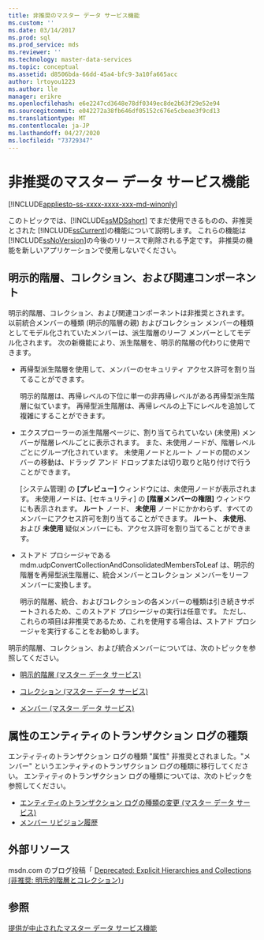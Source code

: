 ```yaml
---
title: 非推奨のマスター データ サービス機能
ms.custom: ''
ms.date: 03/14/2017
ms.prod: sql
ms.prod_service: mds
ms.reviewer: ''
ms.technology: master-data-services
ms.topic: conceptual
ms.assetid: d8506bda-66dd-45a4-bfc9-3a10fa665acc
author: lrtoyou1223
ms.author: lle
manager: erikre
ms.openlocfilehash: e6e2247cd3648e78df0349ec8de2b63f29e52e94
ms.sourcegitcommit: e042272a38fb646df05152c676e5cbeae3f9cd13
ms.translationtype: MT
ms.contentlocale: ja-JP
ms.lasthandoff: 04/27/2020
ms.locfileid: "73729347"
---
```

# <a name="deprecated-master-data-services-features"></a>非推奨のマスター データ サービス機能

[!INCLUDE[appliesto-ss-xxxx-xxxx-xxx-md-winonly](../includes/appliesto-ss-xxxx-xxxx-xxx-md-winonly.md)]

  このトピックでは、[!INCLUDE[ssMDSshort](../includes/ssmdsshort-md.md)] でまだ使用できるものの、非推奨とされた [!INCLUDE[ssCurrent](../includes/sscurrent-md.md)]の機能について説明します。 これらの機能は [!INCLUDE[ssNoVersion](../includes/ssnoversion-md.md)]の今後のリリースで削除される予定です。 非推奨の機能を新しいアプリケーションで使用しないでください。  
  
## <a name="explicit-hierarchies-collections-and-related-components"></a>明示的階層、コレクション、および関連コンポーネント  
 明示的階層、コレクション、および関連コンポーネントは非推奨とされます。 以前統合メンバーの種類 (明示的階層の親) およびコレクション メンバーの種類としてモデル化されていたメンバーは、派生階層のリーフ メンバーとしてモデル化されます。 次の新機能により、派生階層を、明示的階層の代わりに使用できます。  
  
-   再帰型派生階層を使用して、メンバーのセキュリティ アクセス許可を割り当てることができます。  
  
     明示的階層は、再帰レベルの下位に単一の非再帰レベルがある再帰型派生階層に似ています。 再帰型派生階層は、再帰レベルの上下にレベルを追加して複雑にすることができます。  
  
-   エクスプローラーの派生階層ページに、割り当てられていない (未使用) メンバーが階層レベルごとに表示されます。 また、未使用ノードが、階層レベルごとにグループ化されています。 未使用ノードとルート ノードの間のメンバーの移動は、ドラッグ アンド ドロップまたは切り取りと貼り付けで行うことができます。  
  
     [システム管理] の **[プレビュー]** ウィンドウには、未使用ノードが表示されます。 未使用ノードは、[セキュリティ] の **[階層メンバーの権限]** ウィンドウにも表示されます。 **ルート** ノード、 **未使用** ノードにかかわらず、すべてのメンバーにアクセス許可を割り当てることができます。 **ルート**、 **未使用**、および **未使用** 疑似メンバーにも、アクセス許可を割り当てることができます。  
  
-   ストアド プロシージャである mdm.udpConvertCollectionAndConsolidatedMembersToLeaf は、明示的階層を再帰型派生階層に、統合メンバーとコレクション メンバーをリーフ メンバーに変換します。  
  
     明示的階層、統合、およびコレクションの各メンバーの種類は引き続きサポートされるため、このストアド プロシージャの実行は任意です。 ただし、これらの項目は非推奨であるため、これを使用する場合は、ストアド プロシージャを実行することをお勧めします。  
  
 明示的階層、コレクション、および統合メンバーについては、次のトピックを参照してください。  
  
-   [明示的階層 (マスター データ サービス)](../master-data-services/explicit-hierarchies-master-data-services.md)  
  
-   [コレクション (マスター データ サービス)](../master-data-services/collections-master-data-services.md)  
  
-   [メンバー (マスター データ サービス)](../master-data-services/members-master-data-services.md)  
  
## <a name="attribute-entity-transaction-log-type"></a>属性のエンティティのトランザクション ログの種類  
エンティティのトランザクション ログの種類 "属性" 非推奨とされました。"メンバー" というエンティティのトランザクション ログの種類に移行してください。 エンティティのトランザクション ログの種類については、次のトピックを参照してください。
* [エンティティのトランザクション ログの種類の変更 (マスター データ サービス)](../master-data-services/change-the-entity-transaction-log-type-master-data-services.md)
* [メンバー リビジョン履歴](../master-data-services/member-revision-history-master-data-services.md)
  
## <a name="external-resources"></a>外部リソース  
 msdn.com のブログ投稿「 [Deprecated: Explicit Hierarchies and Collections (非推奨: 明示的階層とコレクション)](https://go.microsoft.com/fwlink/p/?LinkId=615373)」  
  
## <a name="see-also"></a>参照  
 [提供が中止されたマスター データ サービス機能](../master-data-services/discontinued-master-data-services-features.md)  
  
  
